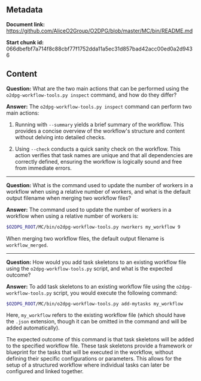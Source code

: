 ## Metadata

**Document link:** https://github.com/AliceO2Group/O2DPG/blob/master/MC/bin/README.md

**Start chunk id:** 066dbefbf7a714f8c88cbf77f1752dda11a5ec31d857bad42acc00ed0a2d9436

## Content

**Question:** What are the two main actions that can be performed using the `o2dpg-workflow-tools.py inspect` command, and how do they differ?

**Answer:** The `o2dpg-workflow-tools.py inspect` command can perform two main actions:

1. Running with `--summary` yields a brief summary of the workflow. This provides a concise overview of the workflow's structure and content without delving into detailed checks.

2. Using `--check` conducts a quick sanity check on the workflow. This action verifies that task names are unique and that all dependencies are correctly defined, ensuring the workflow is logically sound and free from immediate errors.

---

**Question:** What is the command used to update the number of workers in a workflow when using a relative number of workers, and what is the default output filename when merging two workflow files?

**Answer:** The command used to update the number of workers in a workflow when using a relative number of workers is:
```bash
$O2DPG_ROOT/MC/bin/o2dpg-workflow-tools.py nworkers my_workflow 9
```
When merging two workflow files, the default output filename is `workflow_merged`.

---

**Question:** How would you add task skeletons to an existing workflow file using the `o2dpg-workflow-tools.py` script, and what is the expected outcome?

**Answer:** To add task skeletons to an existing workflow file using the `o2dpg-workflow-tools.py` script, you would execute the following command:

```bash
$O2DPG_ROOT/MC/bin/o2dpg-workflow-tools.py add-mytasks my_workflow
```

Here, `my_workflow` refers to the existing workflow file (which should have the `.json` extension, though it can be omitted in the command and will be added automatically).

The expected outcome of this command is that task skeletons will be added to the specified workflow file. These task skeletons provide a framework or blueprint for the tasks that will be executed in the workflow, without defining their specific configurations or parameters. This allows for the setup of a structured workflow where individual tasks can later be configured and linked together.